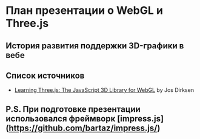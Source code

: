 # План презентации о WebGL и Three.js

## История развития поддержки 3D-графики в вебе

## Список источников

* [Learning Three.js: The JavaScript 3D Library for WebGL](http://it-ebooks.info/book/3184/) by Jos Dirksen

## P.S. При подготовке презентации  использовался фреймворк [impress.js] (https://github.com/bartaz/impress.js/)